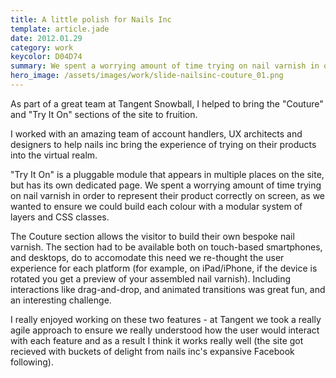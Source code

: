 ```yaml
---
title: A little polish for Nails Inc
template: article.jade
date: 2012.01.29
category: work
keycolor: D04D74
summary: We spent a worrying amount of time trying on nail varnish in order to represent the product correctly on screen
hero_image: /assets/images/work/slide-nailsinc-couture_01.png
---
```

As part of a great team at Tangent Snowball, I helped to bring the "Couture" and "Try It On" sections of the site to fruition.

I worked with an amazing team of account handlers, UX architects and designers to help nails inc bring the experience of trying on their products into the virtual realm.

"Try It On" is a pluggable module that appears in multiple places on the site, but has its own dedicated page. We spent a worrying amount of time trying on nail varnish in order to represent their product correctly on screen, as we wanted to ensure we could build each colour with a modular system of layers and CSS classes.

The Couture section allows the visitor to build their own bespoke nail varnish. The section had to be available both on touch-based smartphones, and desktops, do to accomodate this need we re-thought the user experience for each platform (for example, on iPad/iPhone, if the device is rotated you get a preview of your assembled nail varnish). Including interactions like drag-and-drop, and animated transitions was great fun, and an interesting challenge.

I really enjoyed working on these two features - at Tangent we took a really agile approach to ensure we really understood how the user would interact with each feature and as a result I think it works really well (the site got recieved with buckets of delight from nails inc's expansive Facebook following).
